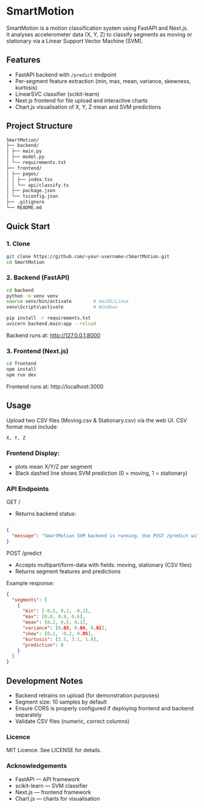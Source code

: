 # SmartMotion
SmartMotion is a motion classification system using FastAPI and Next.js.  
It analyses accelerometer data (X, Y, Z) to classify segments as moving or stationary via a Linear Support Vector Machine (SVM).

## Features
- FastAPI backend with `/predict` endpoint
- Per-segment feature extraction (min, max, mean, variance, skewness, kurtosis)
- LinearSVC classifier (scikit-learn)
- Next.js frontend for file upload and interactive charts
- Chart.js visualisation of X, Y, Z mean and SVM predictions

## Project Structure
```bash
SmartMotion/
├── backend/
│ ├── main.py
│ ├── model.py
│ └── requirements.txt
├── frontend/
│ ├── pages/
│ │ ├── index.tsx
│ │ └── api/classify.ts
│ ├── package.json
│ └── tsconfig.json
├── .gitignore
└── README.md
```
## Quick Start
### 1. Clone
```bash
git clone https://github.com/<your-username>/SmartMotion.git
cd SmartMotion
```
### 2. Backend (FastAPI)
```bash
cd backend
python -m venv venv
source venv/bin/activate        # macOS/Linux
venv\Scripts\activate           # Windows

pip install -r requirements.txt
uvicorn backend.main:app --reload
```
Backend runs at: http://127.0.0.1:8000

### 3. Frontend (Next.js)
```bash
cd frontend
npm install
npm run dev
```
Frontend runs at: http://localhost:3000

## Usage
Upload two CSV files (Moving.csv & Stationary.csv) via the web UI.
CSV format must include:

```bash
X, Y, Z
```
### Frontend Display:
- plots mean X/Y/Z per segment
- Black dashed line shows SVM prediction (0 = moving, 1 = stationary)

### API Endpoints

GET /
- Returns backend status:

```json

{
  "message": "SmartMotion SVM backend is running. Use POST /predict with two CSV files."
}
```
POST /predict
- Accepts multipart/form-data with fields: moving, stationary (CSV files)
- Returns segment features and predictions

Example response:
```json
{
  "segments": [
    {
      "min": [-0.5, 0.1, -0.3],
      "max": [0.8, 0.9, 0.6],
      "mean": [0.2, 0.5, 0.1],
      "variance": [0.03, 0.04, 0.02],
      "skew": [0.1, -0.2, 0.05],
      "kurtosis": [2.5, 3.1, 1.8],
      "prediction": 0
    }
  ]
}
```
## Development Notes
- Backend retrains on upload (for demonstration purposes)
- Segment size: 10 samples by default
- Ensure CORS is properly configured if deploying frontend and backend separately
- Validate CSV files (numeric, correct columns)

### Licence
MIT Licence. See LICENSE for details.

### Acknowledgements
- FastAPI — API framework
- scikit-learn — SVM classifier
- Next.js — frontend framework
- Chart.js — charts for visualisation
